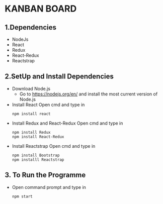 # KANBAN BOARD 
## 1.Dependencies 
* NodeJs
* React
* Redux
* React-Redux
* Reactstrap
## 2.SetUp and Install Dependencies
* Download Node.js 
    * Go to https://nodejs.org/en/ and install the most current version of Node.js
* Install React
    Open cmd and type in
    ```
    npm install react
    ```
* Install Redux and React-Redux
    Open cmd and type in
    ```
    npm install Redux
    npm install React-Redux
    ```
* Install Reactstrap
    Open cmd and type in
    ```
    npm install Bootstrap
    npm installl Reactstrap
    ```
## 3. To Run the Programme
* Open command prompt and type in
    ```
    npm start
    ```
    









